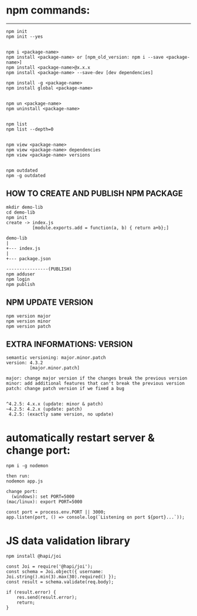 # npm commands:
-------------

```
npm init
npm init --yes


npm i <package-name>
npm install <package-name> or [npm_old_version: npm i --save <package-name>]
npm install <package-name>@x.x.x
npm install <package-name> --save-dev [dev dependencies]

npm install -g <package-name>
npm install global <package-name>


npm un <package-name>
npm uninstall <package-name>


npm list
npm list --depth=0


npm view <package-name>
npm view <package-name> dependencies
npm view <package-name> versions


npm outdated
npm -g outdated
```

HOW TO  CREATE  AND
PUBLISH NPM PACKAGE
-------------------
```
mkdir demo-lib
cd demo-lib
npm init
create -> index.js
          [module.exports.add = function(a, b) { return a+b};]

demo-lib
|
+--- index.js
|
+--- package.json

----------------(PUBLISH)
npm adduser
npm login
npm publish
```

NPM UPDATE VERSION
------------------
```
npm version major
npm version minor
npm version patch
```

EXTRA INFORMATIONS: VERSION
---------------------------
```
semantic versioning: major.minor.patch
version: 4.3.2
         [major.minor.patch]

major: change major version if the changes break the previous version
minor: add additional features that can't break the previous version
patch: change patch version if we fixed a bug


^4.2.5: 4.x.x (update: minor & patch)
~4.2.5: 4.2.x (update: patch)
 4.2.5: (exactly same version, no update)
```

# automatically restart server & change port:
```
npm i -g nodemon

then run:
nodemon app.js

change port:
  (windows): set PORT=5000
(mac/linux): export PORT=5000

const port = process.env.PORT || 3000;
app.listen(port, () => console.log(`Listening on port ${port}...`));
```

# JS data validation library
```
npm install @hapi/joi

const Joi = require('@hapi/joi');
const schema = Joi.object({ username: Joi.string().min(3).max(30).required() });
const result = schema.validate(req.body);

if (result.error) {
    res.send(result.error);
    return;
}
```
